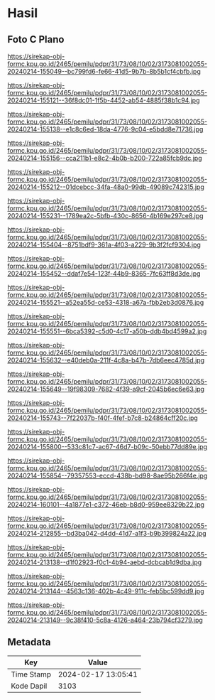 # Hasil

## Foto C Plano

https://sirekap-obj-formc.kpu.go.id/2465/pemilu/pdpr/31/73/08/10/02/3173081002055-20240214-155049--bc799fd6-fe66-41d5-9b7b-8b5b1cf4cbfb.jpg

https://sirekap-obj-formc.kpu.go.id/2465/pemilu/pdpr/31/73/08/10/02/3173081002055-20240214-155121--36f8dc01-1f5b-4452-ab54-4885f38b1c94.jpg

https://sirekap-obj-formc.kpu.go.id/2465/pemilu/pdpr/31/73/08/10/02/3173081002055-20240214-155138--e1c8c6ed-18da-4776-9c04-e5bdd8e71736.jpg

https://sirekap-obj-formc.kpu.go.id/2465/pemilu/pdpr/31/73/08/10/02/3173081002055-20240214-155156--cca211b1-e8c2-4b0b-b200-722a85fcb9dc.jpg

https://sirekap-obj-formc.kpu.go.id/2465/pemilu/pdpr/31/73/08/10/02/3173081002055-20240214-155212--01dcebcc-34fa-48a0-99db-49089c742315.jpg

https://sirekap-obj-formc.kpu.go.id/2465/pemilu/pdpr/31/73/08/10/02/3173081002055-20240214-155231--1789ea2c-5bfb-430c-8656-4b169e297ce8.jpg

https://sirekap-obj-formc.kpu.go.id/2465/pemilu/pdpr/31/73/08/10/02/3173081002055-20240214-155404--8751bdf9-361a-4f03-a229-9b3f2fcf9304.jpg

https://sirekap-obj-formc.kpu.go.id/2465/pemilu/pdpr/31/73/08/10/02/3173081002055-20240214-155452--ddaf7e54-123f-44b9-8365-7fc63ff8d3de.jpg

https://sirekap-obj-formc.kpu.go.id/2465/pemilu/pdpr/31/73/08/10/02/3173081002055-20240214-155521--a52ea55d-ce53-4318-a67a-fbb2eb3d0876.jpg

https://sirekap-obj-formc.kpu.go.id/2465/pemilu/pdpr/31/73/08/10/02/3173081002055-20240214-155551--6bca5392-c5d0-4c17-a50b-ddb4bd4599a2.jpg

https://sirekap-obj-formc.kpu.go.id/2465/pemilu/pdpr/31/73/08/10/02/3173081002055-20240214-155632--e40deb0a-211f-4c8a-b47b-7db6eec4785d.jpg

https://sirekap-obj-formc.kpu.go.id/2465/pemilu/pdpr/31/73/08/10/02/3173081002055-20240214-155649--19f98309-7682-4f39-a9cf-2045b6ec6e63.jpg

https://sirekap-obj-formc.kpu.go.id/2465/pemilu/pdpr/31/73/08/10/02/3173081002055-20240214-155743--7f22037b-f40f-4fef-b7c8-b24864cff20c.jpg

https://sirekap-obj-formc.kpu.go.id/2465/pemilu/pdpr/31/73/08/10/02/3173081002055-20240214-155800--533c81c7-ac67-46d7-b09c-50ebb77dd89e.jpg

https://sirekap-obj-formc.kpu.go.id/2465/pemilu/pdpr/31/73/08/10/02/3173081002055-20240214-155854--79357553-eccd-438b-bd98-8ae95b266f4e.jpg

https://sirekap-obj-formc.kpu.go.id/2465/pemilu/pdpr/31/73/08/10/02/3173081002055-20240214-160101--4a1877e1-c372-46eb-b8d0-959ee8329b22.jpg

https://sirekap-obj-formc.kpu.go.id/2465/pemilu/pdpr/31/73/08/10/02/3173081002055-20240214-212855--bd3ba042-d4dd-41d7-a1f3-b9b399824a22.jpg

https://sirekap-obj-formc.kpu.go.id/2465/pemilu/pdpr/31/73/08/10/02/3173081002055-20240214-213138--d1f02923-f0c1-4b94-aebd-dcbcab1d9dba.jpg

https://sirekap-obj-formc.kpu.go.id/2465/pemilu/pdpr/31/73/08/10/02/3173081002055-20240214-213144--4563c136-402b-4c49-911c-feb5bc599dd9.jpg

https://sirekap-obj-formc.kpu.go.id/2465/pemilu/pdpr/31/73/08/10/02/3173081002055-20240214-213149--9c38f410-5c8a-4126-a464-23b794cf3279.jpg


## Metadata

| Key        | Value               |
| ---------- | ------------------- |
| Time Stamp | 2024-02-17 13:05:41 |
| Kode Dapil | 3103                |



